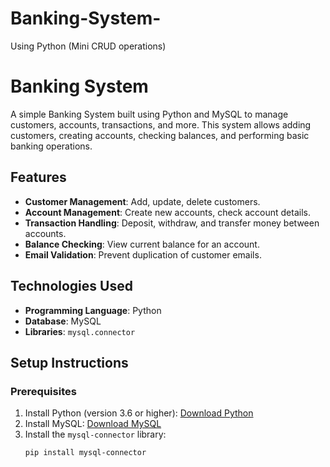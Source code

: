 # Banking-System-
Using Python (Mini CRUD operations)
# Banking System

A simple Banking System built using Python and MySQL to manage customers, accounts, transactions, and more. This system allows adding customers, creating accounts, checking balances, and performing basic banking operations.

## Features

- **Customer Management**: Add, update, delete customers.
- **Account Management**: Create new accounts, check account details.
- **Transaction Handling**: Deposit, withdraw, and transfer money between accounts.
- **Balance Checking**: View current balance for an account.
- **Email Validation**: Prevent duplication of customer emails.

## Technologies Used

- **Programming Language**: Python
- **Database**: MySQL
- **Libraries**: `mysql.connector`

## Setup Instructions

### Prerequisites

1. Install Python (version 3.6 or higher): [Download Python](https://www.python.org/downloads/)
2. Install MySQL: [Download MySQL](https://dev.mysql.com/downloads/installer/)
3. Install the `mysql-connector` library:
   ```bash
   pip install mysql-connector
